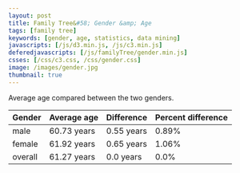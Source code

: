 ```yaml
---
layout: post
title: Family Tree&#58; Gender &amp; Age
tags: [family tree]
keywords: [gender, age, statistics, data mining]
javascripts: [/js/d3.min.js, /js/c3.min.js]
deferedjavascripts: [/js/familyTree/gender.min.js]
csses: [/css/c3.css, /css/gender.css]
image: /images/gender.jpg
thumbnail: true
---
```


Average age compared between the two genders.

<div id="genderPie"></div>
<table role="grid">
    <thead >
        <tr role="row">
            <th role="columnheader">Gender</th>
            <th role="columnheader">Average age</th>
            <th role="columnheader">Difference</th>
            <th role="columnheader">Percent difference</th>
        </tr>
    </thead>
    <tbody>
        <tr data-ri="0" role="row">
            <td role="gridcell">male</td>
            <td role="gridcell">60.73 years</td>
            <td role="gridcell">0.55 years</td>
            <td role="gridcell">0.89%</td>
        </tr>
        <tr data-ri="1" role="row">
            <td role="gridcell">female</td>
            <td role="gridcell">61.92 years</td>
            <td role="gridcell">0.65 years</td>
            <td role="gridcell">1.06%</td>
        </tr>
        <tr data-ri="2" role="row">
            <td role="gridcell">overall</td>
            <td role="gridcell">61.27 years</td>
            <td role="gridcell">0.0 years</td>
            <td role="gridcell">0.0%</td>
        </tr>
    </tbody>
</table>

